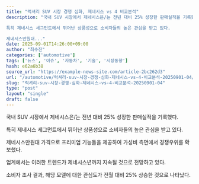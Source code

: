 ```yaml
---
title: "럭셔리 SUV 시장 경쟁 심화, 제네시스 vs 4 비교분석"
description: "국내 SUV 시장에서 제네시스은/는 전년 대비 25% 성장한 판매실적을 기록했다.

특히 제네시스 세그먼트에서 뛰어난 상품성으로 소비자들의 높은 관심을 받고 있다.

제네시스만원대..."
date: 2025-09-01T14:26:00+09:00
author: "최수진"
categories: ['automotive']
tags: ['뉴스', '이슈', '자동차', '기술', '시장동향']
hash: e62a6b38
source_url: "https://example-news-site.com/article-2bc262d3"
url: "/automotive/럭셔리-suv-시장-경쟁-심화-제네시스-vs-4-비교분석-20250901-04/"
slug: "럭셔리-suv-시장-경쟁-심화-제네시스-vs-4-비교분석-20250901-04"
type: "post"
layout: "single"
draft: false
---
```


국내 SUV 시장에서 제네시스은/는 전년 대비 25% 성장한 판매실적을 기록했다.

특히 제네시스 세그먼트에서 뛰어난 상품성으로 소비자들의 높은 관심을 받고 있다.

제네시스만원대 가격으로 프리미엄 기능들을 제공하여 가성비 측면에서 경쟁우위를 확보했다.

업계에서는 이러한 트렌드가 제네시스년까지 지속될 것으로 전망하고 있다.

소비자 조사 결과, 해당 모델에 대한 관심도가 전월 대비 25% 상승한 것으로 나타났다.
